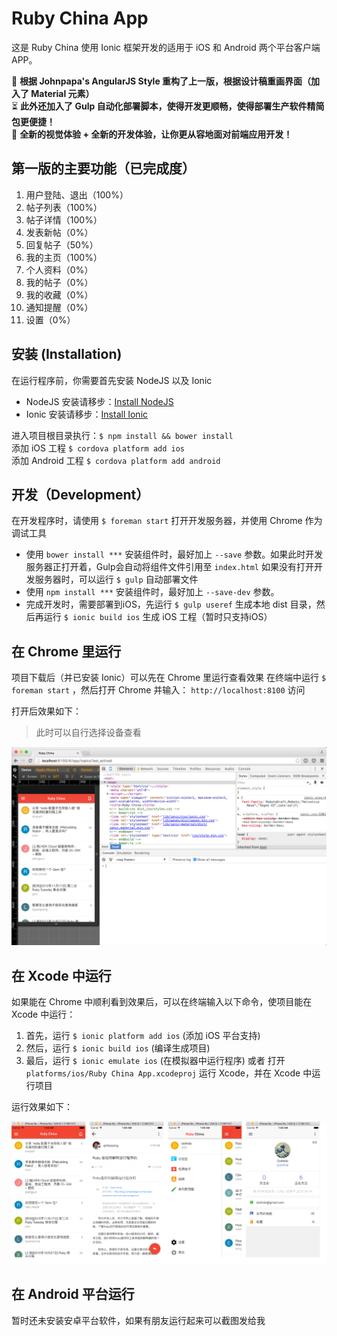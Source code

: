 # Ruby China App
这是 Ruby China 使用 Ionic 框架开发的适用于 iOS 和 Android 两个平台客户端 APP。

🚀 **根据 Johnpapa's AngularJS Style 重构了上一版，根据设计稿重画界面（加入了 Material 元素）**  
⏳ **此外还加入了 Gulp 自动化部署脚本，使得开发更顺畅，使得部署生产软件精简包更便捷！**   
🚿 **全新的视觉体验 + 全新的开发体验，让你更从容地面对前端应用开发！**

## 第一版的主要功能（已完成度）
1. 用户登陆、退出（100%）
2. 帖子列表（100%）
3. 帖子详情（100%）
4. 发表新帖（0%）
5. 回复帖子（50%）
6. 我的主页（100%）
7. 个人资料（0%）
8. 我的帖子（0%）
9. 我的收藏（0%）
10. 通知提醒（0%）
11. 设置（0%）

## 安装 (Installation)
在运行程序前，你需要首先安装 NodeJS 以及 Ionic
- NodeJS 安装请移步：[Install NodeJS](https://nodejs.org/en/)
- Ionic 安装请移步：[Install Ionic](http://ionicframework.com/getting-started/)

进入项目根目录执行：`$ npm install && bower install`  
添加 iOS 工程 `$ cordova platform add ios`  
添加 Android 工程 `$ cordova platform add android`

## 开发（Development）
在开发程序时，请使用 `$ foreman start` 打开开发服务器，并使用 Chrome 作为调试工具
- 使用 `bower install ***` 安装组件时，最好加上 `--save` 参数。如果此时开发服务器正打开着，Gulp会自动将组件文件引用至 `index.html`
如果没有打开开发服务器时，可以运行 `$ gulp` 自动部署文件
- 使用 `npm install ***` 安装组件时，最好加上 `--save-dev` 参数。
- 完成开发时，需要部署到iOS，先运行 `$ gulp useref` 生成本地 dist 目录，然后再运行 `$ ionic build ios` 生成 iOS 工程（暂时只支持iOS）

## 在 Chrome 里运行
项目下载后（并已安装 Ionic）可以先在 Chrome 里运行查看效果
在终端中运行 `$ foreman start` ，然后打开 Chrome 并输入： `http://localhost:8100` 访问

打开后效果如下：
> 此时可以自行选择设备查看

![](docs/images/doc_1.png)

## 在 Xcode 中运行
如果能在 Chrome 中顺利看到效果后，可以在终端输入以下命令，使项目能在 Xcode 中运行：

1. 首先，运行 `$ ionic platform add ios` (添加 iOS 平台支持)
2. 然后，运行 `$ ionic build ios` (编译生成项目)
3. 最后，运行 `$ ionic emulate ios` (在模拟器中运行程序) 或者 打开 `platforms/ios/Ruby China App.xcodeproj` 运行 Xcode，并在 Xcode 中运行项目

运行效果如下：

![](docs/images/doc_2.png)

## 在 Android 平台运行
暂时还未安装安卓平台软件，如果有朋友运行起来可以截图发给我
